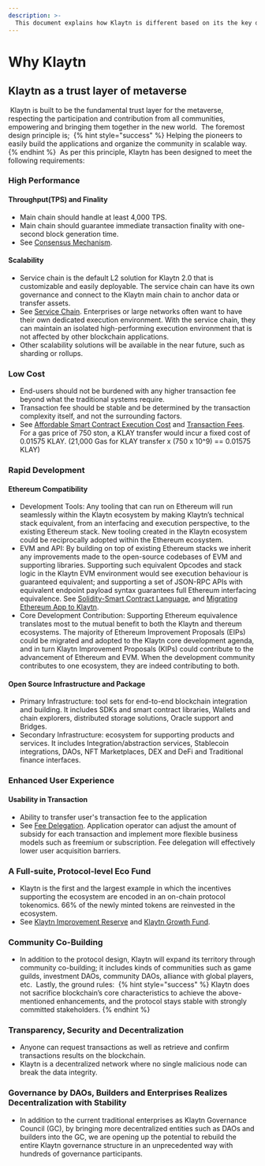 ```yaml
---
description: >-
  This document explains how Klaytn is different based on its the key design principles.
---
```


# Why Klaytn <a id="why-klaytn"></a>

## Klaytn as a trust layer of metaverse <a id="klaytn-as-a-trust-layer-of-metaverse"></a>
​ Klaytn is built to be the fundamental trust layer for the metaverse, respecting the participation and contribution from all communities, empowering and bringing them together in the new world. ​ The foremost design principle is; ​
{% hint style="success" %}
Helping the pioneers to easily build the applications and organize the community in scalable way.
{% endhint %}
​ As per this principle, Klaytn has been designed to meet the following requirements: ​
### High Performance <a id="high-performance"></a>
#### Throughput(TPS) and Finality <a id="throughput-and-finality"></a>
- Main chain should handle at least 4,000 TPS.
- Main chain should guarantee immediate transaction finality with one-second block generation time.
- See [Consensus Mechanism](design/consensus-mechanism.md). ​
#### Scalability <a id="scalability"></a>
- Service chain is the default L2 solution for Klaytn 2.0 that is customizable and easily deployable. The service chain can have its own governance and connect to the Klaytn main chain to anchor data or transfer assets.
- See [Service Chain](scaling-solutions.md#service-chain). Enterprises or large networks often want to have their own dedicated execution environment. With the service chain, they can maintain an isolated high-performing execution environment that is not affected by other blockchain applications.
- Other scalability solutions will be available in the near future, such as sharding or rollups. ​
### Low Cost  <a id="low-cost"></a>
- End-users should not be burdened with any higher transaction fee beyond what the traditional systems require.
- Transaction fee should be stable and be determined by the transaction complexity itself, and not the surrounding factors.
- See [Affordable Smart Contract Execution Cost](design/computation/klaytn-smart-contract.md#affordable-smart-contract-execution-cost) and [Transaction Fees](design/transaction-fees/transaction-fees.md). For a gas price of 750 ston, a KLAY transfer would incur a fixed cost of 0.01575 KLAY. (21,000 Gas for KLAY transfer x (750 x 10^9) == 0.01575 KLAY) ​
### Rapid Development <a id="rapid-development"></a>
#### Ethereum Compatibility <a id="ethereum-compatibility"></a>
- Development Tools: Any tooling that can run on Ethereum will run seamlessly within the Klaytn ecosystem by making Klaytn’s technical stack equivalent, from an interfacing and execution perspective, to the existing Ethereum stack. New tooling created in the Klaytn ecosystem could be reciprocally adopted within the Ethereum ecosystem.
- EVM and API: By building on top of existing Ethereum stacks we inherit any improvements made to the open-source codebases of EVM and supporting libraries. Supporting such equivalent Opcodes and stack logic in the Klaytn EVM environment would see execution behaviour is guaranteed equivalent; and supporting a set of JSON-RPC APIs with equivalent endpoint payload syntax guarantees full Ethereum interfacing equivalence. See [Solidity-Smart Contract Language](../smart-contract/solidity-smart-contract-language.md), and [Migrating Ethereum App to Klaytn](../dapp/tutorials/migrating-ethereum-app-to-klaytn.md).
- Core Development Contribution: Supporting Ethereum equivalence translates most to the mutual benefit to both the Klaytn and thereum ecosystems. The majority of Ethereum Improvement Proposals (EIPs) could be migrated and adopted to the Klaytn core development agenda, and in turn Klaytn Improvement Proposals (KIPs) could contribute to the advancement of Ethereum and EVM. When the development community contributes to one ecosystem, they are indeed contributing to both. ​
#### Open Source Infrastructure and Package <a id="open-source-infrastructure-and-package"></a>
- Primary Infrastructure: tool sets for end-to-end blockchain integration and building. It includes SDKs and smart contract libraries, Wallets and chain explorers, distributed storage solutions, Oracle support and Bridges.
- Secondary Infrastructure: ecosystem for supporting products and services. It includes Integration/abstraction services, Stablecoin integrations, DAOs, NFT Marketplaces, DEX and DeFi and Traditional finance interfaces. ​
### Enhanced User Experience <a id="enhanced-user-experience"></a>
#### Usability in Transaction <a id="usability-in-transaction"></a>
- Ability to transfer user's transaction fee to the application
- See [Fee Delegation](design/transactions/README.md#fee-delegation). Application operator can adjust the amount of subsidy for each transaction and implement more flexible business models such as freemium or subscription. Fee delegation will effectively lower user acquisition barriers. ​ ​
### A Full-suite, Protocol-level Eco Fund <a id="contribution-reward"></a>
- Klaytn is the first and the largest example in which the incentives supporting the ecosystem are encoded in an on-chain protocol tokenomics. 66% of the newly minted tokens are reinvested in the ecosystem.
- See [Klaytn Improvement Reserve](design/token-economy.md#klaytn-improvement-reserve) and [Klaytn Growth Fund](design/token-economy.md#klaytn-growth-fund). ​ ​
### Community Co-Building <a id="community-co-building"></a>
- In addition to the protocol design, Klaytn will expand its territory through community co-building; it includes kinds of communities such as game guilds, investment DAOs, community DAOs, alliance with global players, etc. ​ Lastly, the ground rules: ​
{% hint style="success" %}
Klaytn does not sacrifice blockchain’s core characteristics to achieve the above-mentioned enhancements, and the protocol stays stable with strongly committed stakeholders.
{% endhint %}

### Transparency, Security and Decentralization <a id="transparency-security-and-decentralization"></a>
- Anyone can request transactions as well as retrieve and confirm transactions results on the blockchain.
- Klaytn is a decentralized network where no single malicious node can break the data integrity. ​
### Governance by DAOs, Builders and Enterprises Realizes Decentralization with Stability <a id="governance-by-trusted-entities"></a>
- In addition to the current traditional enterprises as Klaytn Governance Council (GC), by bringing more decentralized entities such as DAOs and builders into the GC, we are opening up the potential to rebuild the entire Klaytn governance structure in an unprecedented way with hundreds of governance participants.
